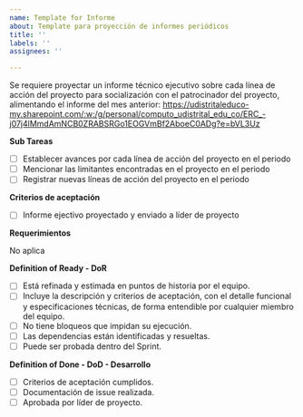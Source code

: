 ```yaml
---
name: Template for Informe
about: Template para proyección de informes periódicos
title: ''
labels: ''
assignees: ''

---
```


Se requiere proyectar un informe técnico ejecutivo sobre cada línea de acción del proyecto para socialización con el patrocinador del proyecto, alimentando el informe del mes anterior: https://udistritaleduco-my.sharepoint.com/:w:/g/personal/computo_udistrital_edu_co/ERC_-j07j4lMmdAmNCB0ZRABSRGo1EOGVmBf2AboeC0ADg?e=bVL3Uz

**Sub Tareas**

- [ ] Establecer avances por cada línea de acción del proyecto en el periodo
- [ ] Mencionar las limitantes encontradas en el proyecto en el periodo
- [ ] Registrar nuevas líneas de acción del proyecto en el periodo

**Criterios de aceptación**

- [ ] Informe ejectivo proyectado y enviado a líder de proyecto

**Requerimientos**

No aplica

**Definition of Ready - DoR**

- [ ] Está refinada y estimada en puntos de historia por el equipo.
- [ ] Incluye la descripción y criterios de aceptación, con el detalle funcional y especificaciones técnicas, de forma entendible por cualquier miembro del equipo.
- [ ] No tiene bloqueos que impidan su ejecución.
- [ ] Las dependencias están identificadas y resueltas.
- [ ] Puede ser probada dentro del Sprint. 

**Definition of Done - DoD - Desarrollo**

- [ ] Criterios de aceptación cumplidos.
- [ ] Documentación de issue realizada.
- [ ] Aprobada por líder de proyecto.
